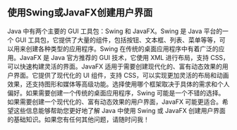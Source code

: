 ## 使用Swing或JavaFX创建用户界面

Java 中有两个主要的 GUI 工具包：Swing 和 JavaFX。Swing 是 Java 平台的一个 GUI 工具包，它提供了大量的组件，包括按钮、文本框、列表、菜单等等，可以用来创建各种类型的应用程序。Swing 在传统的桌面应用程序中有着广泛的应用。JavaFX 是 Java 官方推荐的 GUI 技术，它使用 XML 进行布局，支持 CSS，可以快速构建灵活的界面。JavaFX 适用于需要创建现代化的、富有动态效果的用户界面。它提供了现代化的 UI 组件，支持 CSS，可以实现更加灵活的布局和动画效果，还支持图形和媒体等高级功能。选择使用哪个框架取决于具体的需求和个人偏好。如果需要创建一个传统的桌面应用程序，Swing 可能是一个不错的选择。如果需要创建一个现代化的、富有动态效果的用户界面，JavaFX 可能更适合。希望这些信息能够帮助您更好地了解 Java 中使用 Swing 或 JavaFX 创建用户界面的基础知识。如果您有任何其他问题，请随时问我！
